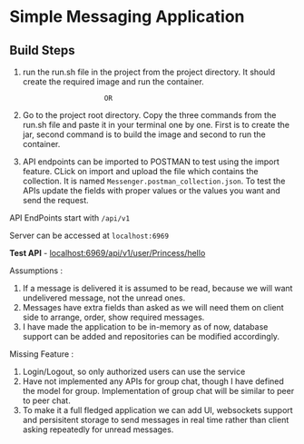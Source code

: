 # **Simple Messaging Application**

## Build Steps

 1. run the run.sh file in the project from the project directory. It should create the required image and run the container.

                            OR
 2. Go to the project root directory. Copy the three commands from the run.sh file and paste it in your terminal one by one. First is to create the jar, second command is to build the image and second to run the container.
 3. API endpoints can be imported to POSTMAN to test using the import feature. CLick on import and upload the file which contains the collection. It is named `Messenger.postman_collection.json`. To test the APIs update the fields with proper values or the values you want and send the request.
 

API EndPoints start with `/api/v1`

Server can be accessed at `localhost:6969`

**Test API** - [localhost:6969/api/v1/user/Princess/hello]()

Assumptions : 
1. If a message is delivered it is assumed to be read, because we will want undelivered message, not the unread ones.
2. Messages have extra fields than asked as we will need them on client side to arrange, order, show required messages.
3. I have made the application to be in-memory as of now, database support can be added and repositories can be modified accordingly.

Missing Feature : 
 1. Login/Logout, so only authorized users can use the service 
 2. Have not implemented any APIs for group chat, though I have defined the model for group. Implementation of group chat will be similar to peer to peer chat. 
 3. To make it a full fledged application we can add UI, websockets support and persisitent storage to send messages in real time rather than client asking repeatedly for unread messages.
